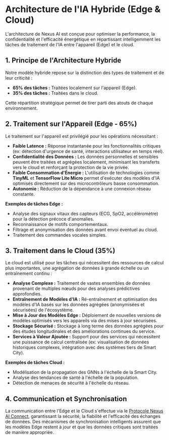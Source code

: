 # Architecture de l'IA Hybride (Edge & Cloud)

L'architecture de Nexus AI est conçue pour optimiser la performance, la confidentialité et l'efficacité énergétique en répartissant intelligemment les tâches de traitement de l'IA entre l'appareil (Edge) et le cloud.

## 1. Principe de l'Architecture Hybride

Notre modèle hybride repose sur la distinction des types de traitement et de leur criticité :

* **65% des tâches :** Traitées localement sur l'appareil (Edge).
* **35% des tâches :** Traitées dans le cloud.

Cette répartition stratégique permet de tirer parti des atouts de chaque environnement.

## 2. Traitement sur l'Appareil (Edge - 65%)

Le traitement sur l'appareil est privilégié pour les opérations nécessitant :

* **Faible Latence :** Réponse instantanée pour les fonctionnalités critiques (ex: détection d'urgence de santé, interactions utilisateur en temps réel).
* **Confidentialité des Données :** Les données personnelles et sensibles peuvent être traitées et agrégées localement, minimisant les transferts vers le cloud et renforçant la protection de la vie privée.
* **Faible Consommation d'Énergie :** L'utilisation de technologies comme **TinyML** et **TensorFlow Lite Micro** permet d'exécuter des modèles d'IA optimisés directement sur des microcontrôleurs basse consommation.
* **Autonomie :** Réduction de la dépendance à une connexion réseau constante.

**Exemples de tâches Edge :**
* Analyse des signaux vitaux des capteurs (ECG, SpO2, accéléromètre) pour la détection précoce d'anomalies.
* Reconnaissance de motifs comportementaux.
* Filtrage et anonymisation des données avant envoi éventuel au cloud.
* Traitement des commandes vocales simples.

## 3. Traitement dans le Cloud (35%)

Le cloud est utilisé pour les tâches qui nécessitent des ressources de calcul plus importantes, une agrégation de données à grande échelle ou un entraînement continu :

* **Analyse Complexe :** Traitement de vastes ensembles de données provenant de multiples nœuds pour des analyses prédictives approfondies.
* **Entraînement de Modèles d'IA :** Ré-entraînement et optimisation des modèles d'IA basés sur les données agrégées (anonymisées et sécurisées) de l'écosystème.
* **Mise à Jour des Modèles Edge :** Déploiement de nouvelles versions de modèles optimisés vers les appareils via des mises à jour sécurisées.
* **Stockage Sécurisé :** Stockage à long terme des données agrégées pour des études longitudinales et des améliorations continues du service.
* **Services à Valeur Ajoutée :** Support pour des services qui nécessitent une puissance de calcul centralisée (ex: visualisation de données historiques complexes, intégration avec des systèmes tiers de Smart City).

**Exemples de tâches Cloud :**
* Modélisation de la propagation des GNNs à l'échelle de la Smart City.
* Analyse des tendances de santé à l'échelle de la population.
* Détection de menaces de sécurité à l'échelle du réseau.

## 4. Communication et Synchronisation

La communication entre l'Edge et le Cloud s'effectue via le [Protocole Nexus AI Connect](./protocols/NexusAI_Connect_Protocol_Spec.md), garantissant la sécurité, la fiabilité et l'efficacité des échanges de données. Des mécanismes de synchronisation intelligents assurent que les modèles Edge restent à jour et que les données critiques sont traitées de manière appropriée.
